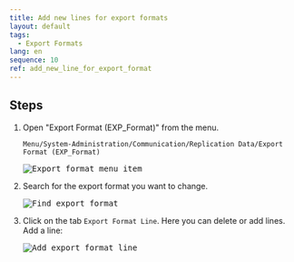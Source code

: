 ```yaml
---
title: Add new lines for export formats
layout: default
tags:  
  - Export Formats
lang: en
sequence: 10
ref: add_new_line_for_export_format
---
```


<!--
See original issue comment: https://github.com/metasfresh/me03/issues/6700#issuecomment-760753725
-->

## Steps
1. Open "Export Format (EXP_Format)" from the menu.

    ```
    Menu/System-Administration/Communication/Replication Data/Export Format (EXP_Format)
    ```

    <kbd><img src="https://user-images.githubusercontent.com/73820536/104700367-b6a68800-571c-11eb-8851-2cfdabe880f3.png" alt="Export format menu item"></kbd>

1. Search for the export format you want to change.

    <kbd><img src="https://user-images.githubusercontent.com/73820536/104700578-0d13c680-571d-11eb-8fda-2f291907bedd.png" alt="Find export format"></kbd>

1. Click on the tab `Export Format Line`. Here you can delete or add lines.<br>Add a line:

    <kbd><img src="https://user-images.githubusercontent.com/73820536/104700851-75fb3e80-571d-11eb-8699-ed1c4d79ae64.png" alt="Add export format line"></kbd>
